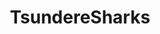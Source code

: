 ---
title: TsundereSharks
crosslinks:
- place
- youtubot
- youtubefactsbot
- Roboragi
- Art
- furry_irl
- livven
- PartyParrot
- pics
- anti_gif_bot
- ziaplace
- rarepuppers
- StarWars
- MassdropBot
- OneTrueTohsaka
- mildlypenis
- botpopularitybot
- sharks
- rLoop
- StartledCats
---
